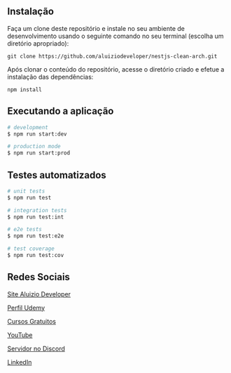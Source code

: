 ## Instalação

Faça um clone deste repositório e instale no seu ambiente de desenvolvimento usando o seguinte comando no seu terminal (escolha um diretório apropriado):

```shell
git clone https://github.com/aluiziodeveloper/nestjs-clean-arch.git
```

Após clonar o conteúdo do repositório, acesse o diretório criado e efetue a instalação das dependências:

```shell
npm install
```

## Executando a aplicação

```bash
# development
$ npm run start:dev

# production mode
$ npm run start:prod
```

## Testes automatizados

```bash
# unit tests
$ npm run test

# integration tests
$ npm run test:int

# e2e tests
$ npm run test:e2e

# test coverage
$ npm run test:cov
```

## Redes Sociais

[Site Aluizio Developer](https://aluiziodeveloper.com.br)

[Perfil Udemy](https://www.udemy.com/user/jorge-aluizio-alves-de-souza/)

[Cursos Gratuitos](https://letsgoahead.com.br/)

[YouTube](https://www.youtube.com/jorgealuizio)

[Servidor no Discord](https://discord.gg/3J87BMz5fD)

[LinkedIn](https://www.linkedin.com/in/jorgealuizio/)
